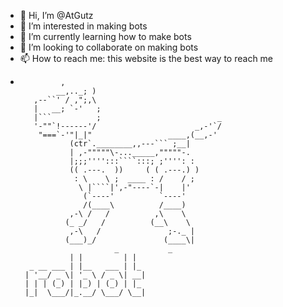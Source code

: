 - 👋 Hi, I’m @AtGutz
- 👀 I’m interested in making bots 
- 🌱 I’m currently learning how to make bots 
- 💞️ I’m looking to collaborate on making bots 
- 📫 How to reach me: this website is the best way to reach me
-              ,
              __,.._; )
         ,--``' / ,";,\  
         |   __; `-'   ;
         |```          ;                          _
         '-""`!------'/                      _,-'`/
          "===`-'"|_|"                 ____,(__,-'
                 (ctr`.________,,---``` ;__|
                 | ,-"""""\-..._____,"""""-.
                 |;;;'''':::````:::; ;'''': :
                 (( .---.  ))     ( ( .---.) )
                  : \    \ ;  ____ : /    / ;
                   \ |````|',-"----`-|    |'
                    (`----'          `----'
                    /(____\          /____)
                 ,-\ /   /          ,\    \
                (_ _/   /          (__\    \
                 ,-\   /               ;-._ |
                (___)_/               (____\|  
                           _           _   
                 | |         | |  
        _ __ ___ | |__   ___ | |_ 
       | '__/ _ \| '_ \ / _ \| __|
       | | | (_) | |_) | (_) | |_ 
       |_|  \___/|_.__/ \___/ \__|

